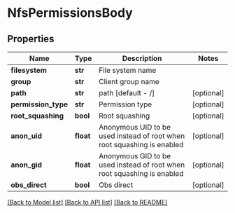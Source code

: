 # NfsPermissionsBody

## Properties
Name | Type | Description | Notes
------------ | ------------- | ------------- | -------------
**filesystem** | **str** | File system name | 
**group** | **str** | Client group name | 
**path** | **str** | path [default -  /] | [optional] 
**permission_type** | **str** | Permission type | [optional] 
**root_squashing** | **bool** | Root squashing | [optional] 
**anon_uid** | **float** | Anonymous UID to be used instead of root when root squashing is enabled | [optional] 
**anon_gid** | **float** | Anonymous GID to be used instead of root when root squashing is enabled | [optional] 
**obs_direct** | **bool** | Obs direct | [optional] 

[[Back to Model list]](../README.md#documentation-for-models) [[Back to API list]](../README.md#documentation-for-api-endpoints) [[Back to README]](../README.md)

